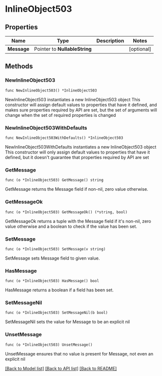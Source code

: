 # InlineObject503

## Properties

Name | Type | Description | Notes
------------ | ------------- | ------------- | -------------
**Message** | Pointer to **NullableString** |  | [optional] 

## Methods

### NewInlineObject503

`func NewInlineObject503() *InlineObject503`

NewInlineObject503 instantiates a new InlineObject503 object
This constructor will assign default values to properties that have it defined,
and makes sure properties required by API are set, but the set of arguments
will change when the set of required properties is changed

### NewInlineObject503WithDefaults

`func NewInlineObject503WithDefaults() *InlineObject503`

NewInlineObject503WithDefaults instantiates a new InlineObject503 object
This constructor will only assign default values to properties that have it defined,
but it doesn't guarantee that properties required by API are set

### GetMessage

`func (o *InlineObject503) GetMessage() string`

GetMessage returns the Message field if non-nil, zero value otherwise.

### GetMessageOk

`func (o *InlineObject503) GetMessageOk() (*string, bool)`

GetMessageOk returns a tuple with the Message field if it's non-nil, zero value otherwise
and a boolean to check if the value has been set.

### SetMessage

`func (o *InlineObject503) SetMessage(v string)`

SetMessage sets Message field to given value.

### HasMessage

`func (o *InlineObject503) HasMessage() bool`

HasMessage returns a boolean if a field has been set.

### SetMessageNil

`func (o *InlineObject503) SetMessageNil(b bool)`

 SetMessageNil sets the value for Message to be an explicit nil

### UnsetMessage
`func (o *InlineObject503) UnsetMessage()`

UnsetMessage ensures that no value is present for Message, not even an explicit nil

[[Back to Model list]](../README.md#documentation-for-models) [[Back to API list]](../README.md#documentation-for-api-endpoints) [[Back to README]](../README.md)


